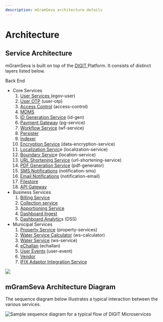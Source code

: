 ```yaml
---
description: mGramSeva architecture details
---
```


# Architecture

## Service Architecture

mGramSeva is built on top of the [DIGIT ](https://docs.digit.org/)Platform. It consists of distinct layers listed below.​

Back End

* Core Services
  1. ​[User Services ](https://core.digit.org/platform/core-services/user-services)(egov-user)
  2. [​User OTP](https://core.digit.org/platform/core-services/user-otp-service) (user-otp)
  3. ​[Access Control](https://core.digit.org/platform/core-services/access-control-services) (access-control)
  4. ​[MDMS](https://core.digit.org/platform/core-services/mdms-master-data-management-service)
  5. [​ID Generation Service](https://core.digit.org/platform/core-services/id-generation-service) (id-gen)
  6. ​[Payment Gateway](https://core.digit.org/platform/core-services/payment-gateway-service) (pg-service)
  7. ​[Workflow Service](https://core.digit.org/platform/core-services/workflow-service) (wf-service)
  8. ​[Persister](https://core.digit.org/platform/core-services/persister-service)
  9. ​[Indexer](https://core.digit.org/platform/core-services/indexer-service)
  10. ​[Encryption Service](https://core.digit.org/platform/core-services/encryption-service) (data-encryption-service)
  11. ​[Localization Servic](https://core.digit.org/platform/core-services/localization-service)e (localization-service)
  12. ​[Boundary Servic](https://core.digit.org/platform/core-services/location-services#api-list)e (location-service)
  13. ​[URL Shortening Service](https://core.digit.org/platform/core-services/url-shortening-service) (url-shortening-service)
  14. ​[PDF Generation Service](https://core.digit.org/platform/core-services/pdf-generation-service) (pdf-generator)
  15. ​[SMS Notifications](https://core.digit.org/platform/core-services/sms-notification-service) (notification-sms)
  16. [Email Notifications](https://core.digit.org/platform/core-services/email-notification-service) (notification-email)
  17. ​[Filestore](https://core.digit.org/platform/core-services/filestore-service)
  18. ​[API Gateway](https://digit-discuss.atlassian.net/wiki/spaces/EPE/pages/36700192/API-Gateway)​
* Business Services
  1. ​[Billing Service​](configuration-docs/billing-service.md)
  2. ​[Collection service​](https://core.digit.org/platform/api-specifications/collection)
  3. ​[Apportioning Service​](configuration-docs/apportion-service.md)
  4. ​[Dashboard Ingest​](https://core.digit.org/platform/core-services/national-dashboard-ingest)
  5. ​[Dashboard Analytic](https://core.digit.org/focus-areas/analytics)s (DSS)
* Municipal Services
  1. ​[Property Service](configuration-docs/property-services.md) (property-services)
  2. ​[Water Service Calculator](configuration-docs/water-calculator-service.md) (ws-calculator)
  3. ​[Water Service](configuration-docs/water-calculator-service.md) (ws-service)
  4. ​[eChallan](configuration-docs/echallans-service.md) (echallan)
  5. ​[User Events](configuration-docs/user-events-service.md) (user-event)
  6. ​[Vendor](configuration-docs/vendor-registry-service.md)​
  7. ​[IFIX Adaptor Integration Service](https://ifix.digit.org/exemplar/mgramseva/user-manual/backend-services/ifix-adapter-integration-service)​

![](https://238770250-files.gitbook.io/\~/files/v0/b/gitbook-x-prod.appspot.com/o/spaces%2FS0VW1NVyguqXxlketbHB%2Fuploads%2FqWk2FvJIJ8btK9FcE15A%2FeGov\_MgramSeva\_Architecture.png?alt=media\&token=9b7d18b6-fbed-49a6-b258-da64785a7689)

## mGramSeva Architecture Diagram

The sequence diagram below illustrates a typical interaction between the various services.

![Sample sequence diagram for a typical flow of DIGIT Microservices](https://238770250-files.gitbook.io/\~/files/v0/b/gitbook-legacy-files/o/assets%2F-Mfb8ehcimjt6ER7QOME%2F-MjIgmisnHwIZtDsYSNe%2F-MjIjnn2orGB4euQEf7C%2Fdigit\_sequence\_diagram.png?alt=media\&token=2d3fda64-eb5a-4281-bc77-5a64dee5a7d7)

